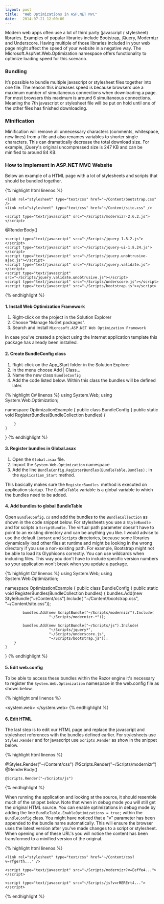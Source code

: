 ```yaml
---
layout: post
title:  "Web Optimizations in ASP.NET MVC"
date:   2014-07-21 12:00:00
---
```


Modern web apps often use a lot of third party (javascript / stylesheet) libraries. Examples of popular libraries include Bootstrap, jQuery, Modernizr and Underscore. Having multiple of those libraries included in your web page might affect the speed of your website in a negative way. The Microsoft.AspNet.Web.Optimization namespace offers functionality to optimize loading speed for this scenario.

<!--more-->

### Bundling

It’s possible to bundle multiple javascript or stylesheet files together into one file. The reason this increases speed is because browsers use a maximum number of simultaneous connections when downloading a page. For most browsers this maximum is around 6 simultaneous connections. Meaning the 7th javascript or stylesheet file will be put on hold until one of the other files has finished downloading.

### Minification

Minification will remove all unnecessary characters (comments, whitespace, new lines) from a file and also renames variables to shorter single characters. This can dramatically decrease the total download size. For example, jQuery's original uncompressed size is 247 KB and can be minified to around 84 KB.

### How to implement in ASP.NET MVC Website

Below an example of a HTML page with a lot of stylesheets and scripts that should be bundled together. 

{% highlight html linenos %}
<!DOCTYPE html>
<html>
<head>
    <meta charset="utf-8" />
    <meta name="viewport" content="width=device-width" />
    <title>@ViewBag.Title</title>
    
    <link rel="stylesheet" type="text/css" href="~/Content/bootstrap.css" />
    <link rel="stylesheet" type="text/css" href="~/Content/site.css" />

    <script type="text/javascript" src="~/Scripts/modernizr-2.6.2.js"></script>
</head>
<body>
    @RenderBody()

    <script type="text/javascript" src="~/Scripts/jquery-1.8.2.js"></script>
    <script type="text/javascript" src="~/Scripts/jquery-ui-1.8.24.js"></script>
    <script type="text/javascript" src="~/Scripts/jquery.unobtrusive-ajax.js"></script>
    <script type="text/javascript" src="~/Scripts/jquery.validate.js"></script>
    <script type="text/javascript" src="~/Scripts/jquery.validate.unobtrusive.js"></script>
    <script type="text/javascript" src="~/Scripts/underscore.js"></script>
    <script type="text/javascript" src="~/Scripts/bootstrap.js"></script>
</body>
</html>
{% endhighlight %}

#### 1. Install Web Optimization Framework
1. Right-click on the project in the Solution Explorer 
2. Choose "Manage NuGet packages".
3. Search and install `Microsoft.ASP.NET Web Optimization Framework`

In case you've created a project using the Internet application template this package has already been installed.

#### 2. Create BundleConfig class
1. Right-click on the App_Start folder in the Solution Explorer
2. In the menu choose Add | Class...
3. Name the new class `BundleConfig`
4. Add the code listed below. Within this class the bundles will be defined later.

{% highlight C# linenos %}
using System.Web;
using System.Web.Optimization;

namespace OptimizationExample {
    public class BundleConfig {
        public static void RegisterBundles(BundleCollection bundles) {

        }
    }
}
{% endhighlight %}

#### 3. Register bundles in Global.asax
1. Open the `Global.asax` file.
2. Import the `System.Web.Optimization` namespace
3. Add the line `BundleConfig.RegisterBundles(BundleTable.Bundles);` in the `Application_Start` method.

This basically makes sure the `RegisterBundles `method is executed on application startup. The `BundleTable` variable is a global variable to which the bundles need to be added.

#### 4. Add bundles to global BundleTable
Open `BundleConfig.cs` and add the bundles to the `BundleCollection` as shown in the code snippet below. For stylesheets you use a `StyleBundle` and for scripts a `ScriptBundle`. The virtual path parameter doesn't have to point to an existing directory and can be anything you like. I would advise to use the default `Content` and `Scripts` directories, because some libraries dynamically load other files at runtime and might be looking in the wrong directory if you use a non-existing path. For example, Bootstrap might not be able to load its Glyphicons correctly. You can use wildcards when including files. This way you don't have to include specific version numbers so your application won't break when you update a package. 

{% highlight C# linenos %}
using System.Web;
using System.Web.Optimization;

namespace OptimizationExample {
    public class BundleConfig {
        public static void RegisterBundles(BundleCollection bundles) {
            bundles.Add(new StyleBundle("~/Content/css").Include(
                        "~/Content/bootstrap.css",
                        "~/Content/site.css"));

            bundles.Add(new ScriptBundle("~/Scripts/modernizr").Include(
                        "~/Scripts/modernizr-*"));

            bundles.Add(new ScriptBundle("~/Scripts/js").Include(
                        "~/Scripts/jquery*",
                        "~/Scripts/underscore.js",
                        "~/Scripts/bootstrap.js"));
        }
    }
}
{% endhighlight %}

#### 5. Edit web.config
To be able to access these bundles within the Razor engine it's necessary to register the `System.Web.Optimization` namespace in the web.config file as shown below.

{% highlight xml linenos %}
<configuration>
  <!-- omitted for brevity -->
  <system.web>
    <pages>
      <namespaces>
        <add namespace="System.Web.Helpers" />
        <add namespace="System.Web.Mvc" />
        <add namespace="System.Web.Mvc.Ajax" />
        <add namespace="System.Web.Mvc.Html" />
        <add namespace="System.Web.Routing" />
        <add namespace="System.Web.Optimization" /> <!-- Add this line -->
      </namespaces>
    </pages>
    <!-- omitted for brevity -->
  </system.web>
</configuration>
{% endhighlight %}

#### 6. Edit HTML
The last step is to edit our HTML page and replace the javascript and stylesheet references with the bundles defined earlier. For stylesheets use `Styles.Render` and for javascript use `Scripts.Render` as show in the snippet below.

{% highlight html linenos %}
<!DOCTYPE html>
<html>
<head>
    <meta charset="utf-8" />
    <meta name="viewport" content="width=device-width" />
    <title>@ViewBag.Title</title>
    @Styles.Render("~/Content/css")
    @Scripts.Render("~/Scripts/modernizr")
</head>
<body>
    @RenderBody()

    @Scripts.Render("~/Scripts/js")
</body>
</html>
{% endhighlight %}

When running the application and looking at the source, it should resemble much of the snippet below. Note that when in debug mode you will still get the original HTML source. You can enable optimizations in debug mode by adding the line `BundleTable.EnableOptimizations = true;` within the `BundleConfig` class. You might have noticed that a "v" parameter has been  appended to the bundle name automatically. This will ensure the browser uses the latest version after you've made changes to a script or stylesheet. When opening one of these URL's you will notice the content has been transformed to a minified version of the original.

{% highlight html linenos %}
<!DOCTYPE html>
<html>
<head>
    <meta charset="utf-8" />
    <meta name="viewport" content="width=device-width" />
    <title>Title</title>
    
    <link rel="stylesheet" type="text/css" href="~/Content/css?v=rfgerth..." />

    <script type="text/javascript" src="~/Scripts/modernizr?v=Eeffe4..."></script>
</head>
<body>

    <script type="text/javascript" src="~/Scripts/js?v=rRERErt4..."></script>
</body>
</html>
{% endhighlight %}